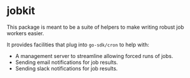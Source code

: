 jobkit
======

This package is meant to be a suite of helpers to make writing robust job workers easier.

It provides facilities that plug into `go-sdk/cron` to help with:
- A management server to streamline allowing forced runs of jobs.
- Sending email notifications for job results.
- Sending slack notifications for job results.
